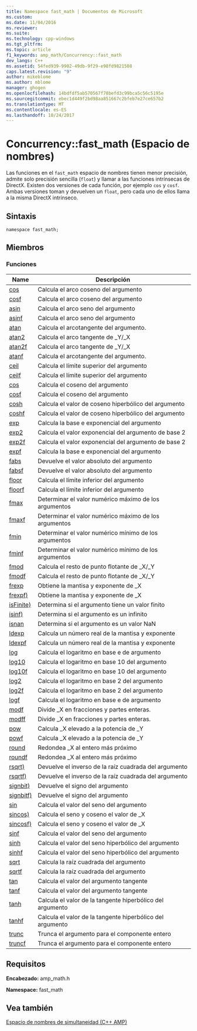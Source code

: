 ```yaml
---
title: Namespace fast_math | Documentos de Microsoft
ms.custom: 
ms.date: 11/04/2016
ms.reviewer: 
ms.suite: 
ms.technology: cpp-windows
ms.tgt_pltfrm: 
ms.topic: article
f1_keywords: amp_math/Concurrency::fast_math
dev_langs: C++
ms.assetid: 54fed939-9902-49db-9f29-e98fd9821508
caps.latest.revision: "9"
author: mikeblome
ms.author: mblome
manager: ghogen
ms.openlocfilehash: 14bdfdf5ab570567f78befd3c99bca5c56c5195e
ms.sourcegitcommit: ebec1d449f2bd98aa851667c2bfeb7e27ce657b2
ms.translationtype: MT
ms.contentlocale: es-ES
ms.lasthandoff: 10/24/2017
---
```

# <a name="concurrencyfastmath-namespace"></a>Concurrency::fast_math (Espacio de nombres)
Las funciones en el `fast_math` espacio de nombres tienen menor precisión, admite solo precisión sencilla (`float`) y llamar a las funciones intrínsecas de DirectX. Existen dos versiones de cada función, por ejemplo `cos` y `cosf`. Ambas versiones toman y devuelven un `float`, pero cada uno de ellos llama a la misma DirectX intrínseco.  
  
## <a name="syntax"></a>Sintaxis  
  
```  
namespace fast_math;  
```  
  
## <a name="members"></a>Miembros  
  
### <a name="functions"></a>Funciones  
  
|Name|Descripción|  
|----------|-----------------|  
|[cos](concurrency-fast-math-namespace-functions.md#cos)|Calcula el arco coseno del argumento|  
|[cosf](concurrency-fast-math-namespace-functions.md#cosf)|Calcula el arco coseno del argumento|  
|[asin](concurrency-fast-math-namespace-functions.md#asin)|Calcula el arco seno del argumento|  
|[asinf](concurrency-fast-math-namespace-functions.md#asinf)|Calcula el arco seno del argumento|  
|[atan](concurrency-fast-math-namespace-functions.md#atan)|Calcula el arcotangente del argumento.|  
|[atan2](concurrency-fast-math-namespace-functions.md#atan2)|Calcula el arco tangente de _Y/_X|  
|[atan2f](concurrency-fast-math-namespace-functions.md#atan2f)|Calcula el arco tangente de _Y/_X|  
|[atanf](concurrency-fast-math-namespace-functions.md#atanf)|Calcula el arcotangente del argumento.|  
|[ceil](concurrency-fast-math-namespace-functions.md#ceil)|Calcula el límite superior del argumento|  
|[ceilf](concurrency-fast-math-namespace-functions.md#ceilf)|Calcula el límite superior del argumento|  
|[cos](concurrency-fast-math-namespace-functions.md#cos)|Calcula el coseno del argumento|  
|[cosf](concurrency-fast-math-namespace-functions.md#cosf)|Calcula el coseno del argumento|  
|[cosh](concurrency-fast-math-namespace-functions.md#cosh)|Calcula el valor de coseno hiperbólico del argumento|  
|[coshf](concurrency-fast-math-namespace-functions.md#coshf)|Calcula el valor de coseno hiperbólico del argumento|  
|[exp](concurrency-fast-math-namespace-functions.md#exp)|Calcula la base e exponencial del argumento|  
|[exp2](concurrency-fast-math-namespace-functions.md#exp2)|Calcula el valor exponencial del argumento de base 2|  
|[exp2f](concurrency-fast-math-namespace-functions.md#exp2f)|Calcula el valor exponencial del argumento de base 2|  
|[expf](concurrency-fast-math-namespace-functions.md#expf)|Calcula la base e exponencial del argumento|  
|[fabs](concurrency-fast-math-namespace-functions.md#fabs)|Devuelve el valor absoluto del argumento|  
|[fabsf](concurrency-fast-math-namespace-functions.md#fabsf)|Devuelve el valor absoluto del argumento|  
|[floor](concurrency-fast-math-namespace-functions.md#floor)|Calcula el límite inferior del argumento|  
|[floorf](concurrency-fast-math-namespace-functions.md#floorf)|Calcula el límite inferior del argumento|  
|[fmax](concurrency-fast-math-namespace-functions.md#fmax)|Determinar el valor numérico máximo de los argumentos|  
|[fmaxf](concurrency-fast-math-namespace-functions.md#fmaxf)|Determinar el valor numérico máximo de los argumentos|  
|[fmin](concurrency-fast-math-namespace-functions.md#fmin)|Determinar el valor numérico mínimo de los argumentos|  
|[fminf](concurrency-fast-math-namespace-functions.md#fminf)|Determinar el valor numérico mínimo de los argumentos|  
|[fmod](concurrency-fast-math-namespace-functions.md#fmod)|Calcula el resto de punto flotante de _X/_Y|  
|[fmodf](concurrency-fast-math-namespace-functions.md#fmodf)|Calcula el resto de punto flotante de _X/_Y|  
|[frexp](concurrency-fast-math-namespace-functions.md#frexp)|Obtiene la mantisa y exponente de _X|  
|[frexpf)](concurrency-fast-math-namespace-functions.md#frexpf)|Obtiene la mantisa y exponente de _X|  
|[isFinite)](concurrency-fast-math-namespace-functions.md#isfinite)|Determina si el argumento tiene un valor finito|  
|[isinf)](concurrency-fast-math-namespace-functions.md#isinf)|Determina si el argumento es un infinito|  
|[isnan](concurrency-fast-math-namespace-functions.md#isnan)|Determina si el argumento es un valor NaN|  
|[ldexp](concurrency-fast-math-namespace-functions.md#ldexp)|Calcula un número real de la mantisa y exponente|  
|[ldexpf](concurrency-fast-math-namespace-functions.md#ldexpf)|Calcula un número real de la mantisa y exponente|  
|[log](concurrency-fast-math-namespace-functions.md#log)|Calcula el logaritmo en base e de argumento|  
|[log10](concurrency-fast-math-namespace-functions.md#log10)|Calcula el logaritmo en base 10 del argumento|  
|[log10f](concurrency-fast-math-namespace-functions.md#log10f)|Calcula el logaritmo en base 10 del argumento|  
|[log2](concurrency-fast-math-namespace-functions.md#log2)|Calcula el logaritmo en base 2 del argumento|  
|[log2f](concurrency-fast-math-namespace-functions.md#log2f)|Calcula el logaritmo en base 2 del argumento|  
|[logf](concurrency-fast-math-namespace-functions.md#logf)|Calcula el logaritmo en base e de argumento|  
|[modf](concurrency-fast-math-namespace-functions.md#modf)|Divide _X en fracciones y partes enteras.|  
|[modff](concurrency-fast-math-namespace-functions.md#modff)|Divide _X en fracciones y partes enteras.|  
|[pow](concurrency-fast-math-namespace-functions.md#pow)|Calcula _X elevado a la potencia de _Y|  
|[powf](concurrency-fast-math-namespace-functions.md#powf)|Calcula _X elevado a la potencia de _Y|  
|[round](concurrency-fast-math-namespace-functions.md#round)|Redondea _X al entero más próximo|  
|[roundf](concurrency-fast-math-namespace-functions.md#roundf)|Redondea _X al entero más próximo|  
|[rsqrt)](concurrency-fast-math-namespace-functions.md#rsqrt)|Devuelve el inverso de la raíz cuadrada del argumento|  
|[rsqrtf)](concurrency-fast-math-namespace-functions.md#rsqrtf)|Devuelve el inverso de la raíz cuadrada del argumento|  
|[signbit)](concurrency-fast-math-namespace-functions.md#signbit)|Devuelve el signo del argumento|  
|[signbitf)](concurrency-fast-math-namespace-functions.md#signbitf)|Devuelve el signo del argumento|  
|[sin](concurrency-fast-math-namespace-functions.md#sin)|Calcula el valor del seno del argumento|  
|[sincos)](concurrency-fast-math-namespace-functions.md#sincos)|Calcula el seno y coseno el valor de _X|  
|[sincosf)](concurrency-fast-math-namespace-functions.md#sincosf)|Calcula el seno y coseno el valor de _X|  
|[sinf](concurrency-fast-math-namespace-functions.md#sinf)|Calcula el valor del seno del argumento|  
|[sinh](concurrency-fast-math-namespace-functions.md#sinh)|Calcula el valor del seno hiperbólico del argumento|  
|[sinhf](concurrency-fast-math-namespace-functions.md#sinhf)|Calcula el valor del seno hiperbólico del argumento|  
|[sqrt](concurrency-fast-math-namespace-functions.md#sqrt)|Calcula la raíz cuadrada del argumento|  
|[sqrtf](concurrency-fast-math-namespace-functions.md#sqrtf)|Calcula la raíz cuadrada del argumento|  
|[tan](concurrency-fast-math-namespace-functions.md#tan)|Calcula el valor del argumento tangente|  
|[tanf](concurrency-fast-math-namespace-functions.md#tanf)|Calcula el valor del argumento tangente|  
|[tanh](concurrency-fast-math-namespace-functions.md#tanh)|Calcula el valor de la tangente hiperbólico del argumento|  
|[tanhf](concurrency-fast-math-namespace-functions.md#tanhf)|Calcula el valor de la tangente hiperbólico del argumento|  
|[trunc](concurrency-fast-math-namespace-functions.md#trunc)|Trunca el argumento para el componente entero|  
|[truncf](concurrency-fast-math-namespace-functions.md#truncf)|Trunca el argumento para el componente entero|  

## <a name="requirements"></a>Requisitos  
 **Encabezado:** amp_math.h  
  
 **Namespace:** fast_math  
  
## <a name="see-also"></a>Vea también  
 [Espacio de nombres de simultaneidad (C++ AMP)](concurrency-namespace-cpp-amp.md)
